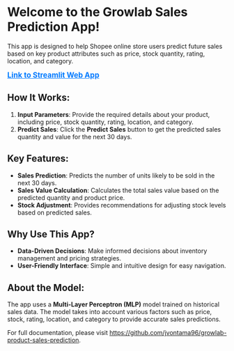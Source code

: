 <h1>Welcome to the Growlab Sales Prediction App!</h1>
<p>This app is designed to help Shopee online store users predict future sales based on key product attributes such as price, stock quantity, rating, location, and category.</p>
<p align="left">
<a href="https://growlab-sales-prediction.streamlit.app" style="font-weight: bold; font-size: larger; color: #007BFF;">Link to Streamlit Web App</a>
</p>

<h2>How It Works:</h2>
<ol>
  <li><strong>Input Parameters</strong>: Provide the required details about your product, including price, stock quantity, rating, location, and category.</li>
  <li><strong>Predict Sales</strong>: Click the <strong>Predict Sales</strong> button to get the predicted sales quantity and value for the next 30 days.</li>
</ol>

<h2>Key Features:</h2>
<ul>
  <li><strong>Sales Prediction</strong>: Predicts the number of units likely to be sold in the next 30 days.</li>
  <li><strong>Sales Value Calculation</strong>: Calculates the total sales value based on the predicted quantity and product price.</li>
  <li><strong>Stock Adjustment</strong>: Provides recommendations for adjusting stock levels based on predicted sales.</li>
</ul>

<h2>Why Use This App?</h2>
<ul>
  <li><strong>Data-Driven Decisions</strong>: Make informed decisions about inventory management and pricing strategies.</li>
  <li><strong>User-Friendly Interface</strong>: Simple and intuitive design for easy navigation.</li>
</ul>

<h2>About the Model:</h2>
<p>The app uses a <strong>Multi-Layer Perceptron (MLP)</strong> model trained on historical sales data. The model takes into account various factors such as price, stock, rating, location, and category to provide accurate sales predictions.</p>

<p>For full documentation, please visit <a href="https://github.com/jvontama96/growlab-product-sales-prediction">https://github.com/jvontama96/growlab-product-sales-prediction</a>.</p>
